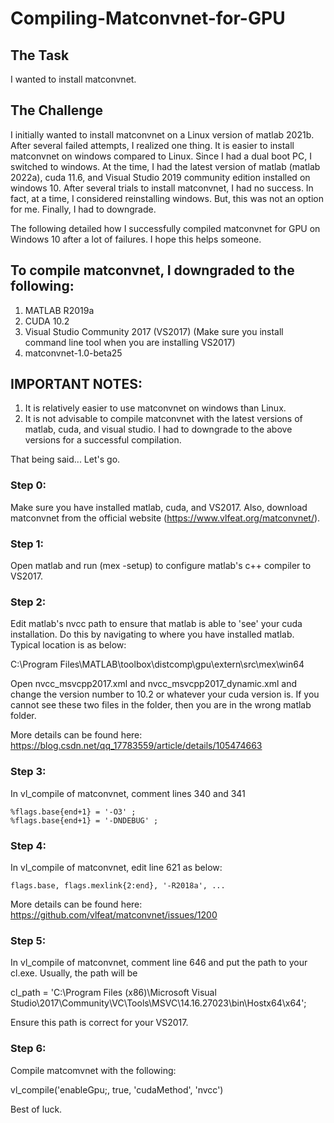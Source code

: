# Compiling-Matconvnet-for-GPU

## The Task
I wanted to install matconvnet.

## The Challenge
I initially wanted to install matconvnet on a Linux version of matlab 2021b. After several failed attempts, I realized one thing. It is easier to install matconvnet on windows compared to Linux. Since I had a dual boot PC, I switched to windows. At the time, I had the latest version of matlab (matlab 2022a), cuda 11.6, and Visual Studio 2019 community edition installed on windows 10. After several trials to install matconvnet, I had no success. In fact, at a time, I considered reinstalling windows. But, this was not an option for me. Finally, I had to downgrade. 

The following detailed how I successfully compiled matconvnet for GPU on Windows 10 after a lot of failures. I hope this helps someone.

## To compile matconvnet, I downgraded to the following:

1. MATLAB R2019a
2. CUDA 10.2
3. Visual Studio Community 2017 (VS2017) (Make sure you install command line tool when you are installing VS2017)
4. matconvnet-1.0-beta25

## IMPORTANT NOTES: 
1. It is relatively easier to use matconvnet on windows than Linux.
2. It is not advisable to compile matconvnet with the latest versions of matlab, cuda, and visual studio. I had to downgrade to the above versions for a successful compilation.


That being said... Let's go.

### Step 0: 
Make sure you have installed matlab, cuda, and VS2017. Also, download matconvnet from the official website (https://www.vlfeat.org/matconvnet/).

### Step 1:
Open matlab and run (mex -setup) to configure matlab's c++ compiler to VS2017.

### Step 2: 
Edit matlab's nvcc path to ensure that matlab is able to 'see' your cuda installation. Do this by navigating to where you have installed matlab. Typical location is as below:

C:\Program Files\MATLAB\toolbox\distcomp\gpu\extern\src\mex\win64

Open nvcc_msvcpp2017.xml and nvcc_msvcpp2017_dynamic.xml and change the version number to 10.2 or whatever your cuda version is. If you cannot see these two files in the folder, then you are in the wrong matlab folder.

More details can be found here: https://blog.csdn.net/qq_17783559/article/details/105474663

### Step 3:
In vl_compile of matconvnet, comment lines 340 and 341

	%flags.base{end+1} = '-O3' ;
	%flags.base{end+1} = '-DNDEBUG' ;
	
### Step 4: 
In vl_compile of matconvnet, edit line 621 as below:

	flags.base, flags.mexlink{2:end}, '-R2018a', ...

More details can be found here: https://github.com/vlfeat/matconvnet/issues/1200

### Step 5: 
In vl_compile of matconvnet, comment line 646 and put the path to your cl.exe. Usually, the path will be

cl_path = 'C:\Program Files (x86)\Microsoft Visual Studio\2017\Community\VC\Tools\MSVC\14.16.27023\bin\Hostx64\x64';

Ensure this path is correct for your VS2017.

### Step 6: 
Compile matcomvnet with the following:

vl_compile('enableGpu;, true, 'cudaMethod', 'nvcc')

Best of luck.

